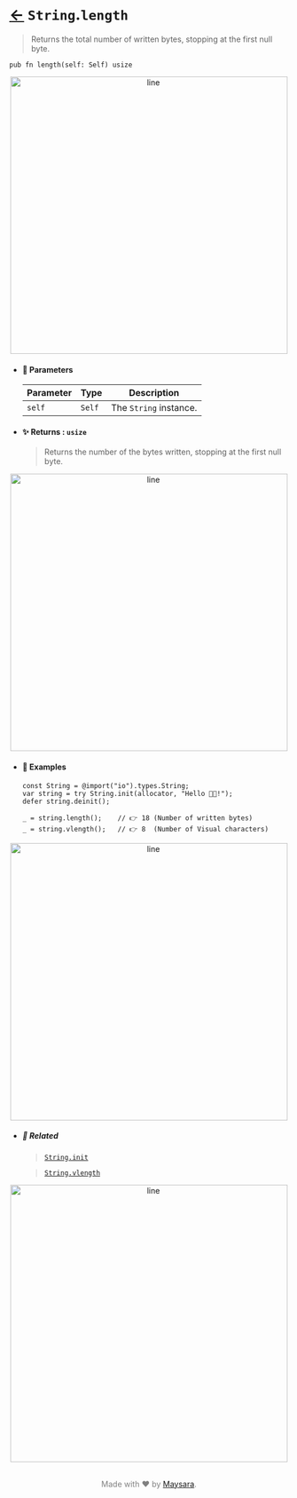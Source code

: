 # [←](../String.md) `String`.`length`

> Returns the total number of written bytes, stopping at the first null byte.

```zig
pub fn length(self: Self) usize
```


<div align="center">
<img src="https://raw.githubusercontent.com/Super-ZIG/io/refs/heads/main/dist/img/md/line.png" alt="line" style="width:500px;"/>
</div>

- #### 🧩 Parameters

    | Parameter | Type   | Description            |
    | --------- | ------ | ---------------------- |
    | `self`    | `Self` | The `String` instance. |

- #### ✨ Returns : `usize`

    > Returns the number of the bytes written, stopping at the first null byte.

<div align="center">
<img src="https://raw.githubusercontent.com/Super-ZIG/io/refs/heads/main/dist/img/md/line.png" alt="line" style="width:500px;"/>
</div>

- #### 🧪 Examples

    ```zig
    const String = @import("io").types.String;
    var string = try String.init(allocator, "Hello 👨‍🏭!");
    defer string.deinit();
    ```

    ```zig
    _ = string.length();    // 👉 18 (Number of written bytes)
    _ = string.vlength();   // 👉 8  (Number of Visual characters)
    ```

<div align="center">
<img src="https://raw.githubusercontent.com/Super-ZIG/io/refs/heads/main/dist/img/md/line.png" alt="line" style="width:500px;"/>
</div>

- ##### 🔗 Related

  > [`String.init`](./init.md)

  > [`String.vlength`](./vlength.md)

<div align="center">
<img src="https://raw.githubusercontent.com/Super-ZIG/io/refs/heads/main/dist/img/md/line.png" alt="line" style="width:500px;"/>
</div>

<p align="center" style="color:grey;"><br />Made with ❤️ by <a href="http://github.com/maysara-elshewehy" target="blank">Maysara</a>.</p>
